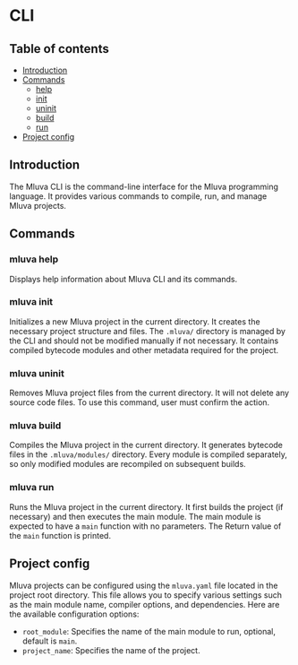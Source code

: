 # CLI

## Table of contents
- [Introduction](#introduction)
- [Commands](#commands)
  - [help](#mluva-help)
  - [init](#mluva-init)
  - [uninit](#mluva-uninit)
  - [build](#mluva-build)
  - [run](#mluva-run)
- [Project config](#project-config)

## Introduction
The Mluva CLI is the command-line interface for the Mluva programming language. It provides various commands to compile, run, and manage Mluva projects.

## Commands

### mluva help
Displays help information about Mluva CLI and its commands.

### mluva init
Initializes a new Mluva project in the current directory. It creates the necessary project structure and files.
The `.mluva/` directory is managed by the CLI and should not be modified manually if not necessary. It contains compiled bytecode modules and other metadata required for the project.

### mluva uninit
Removes Mluva project files from the current directory. It will not delete any source code files. To use this command, user must confirm the action.

### mluva build
Compiles the Mluva project in the current directory. It generates bytecode files in the `.mluva/modules/` directory. Every module is compiled separately, so only modified modules are recompiled on subsequent builds.

### mluva run
Runs the Mluva project in the current directory. It first builds the project (if necessary) and then executes the main module. The main module is expected to have a `main` function with no parameters. The Return value of the `main` function is printed.

## Project config
Mluva projects can be configured using the `mluva.yaml` file located in the project root directory. This file allows you to specify various settings such as the main module name, compiler options, and dependencies.
Here are the available configuration options:
- `root_module`: Specifies the name of the main module to run, optional, default is `main`.
- `project_name`: Specifies the name of the project.